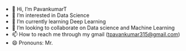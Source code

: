 - 👋 Hi, I’m PavankumarT
- 👀 I’m interested in Data Science
- 🌱 I’m currently learning Deep Learning
- 💞️ I’m looking to collaborate on Data science and Machine Learning
- 📫 How to reach me through my gmail (tpavankumar315@gmail.com)
- 😄 Pronouns: Mr.


<!---
Pavankumarpk18/Pavankumarpk18 is a ✨ special ✨ repository because its `README.md` (this file) appears on your GitHub profile.
You can click the Preview link to take a look at your changes.
--->
